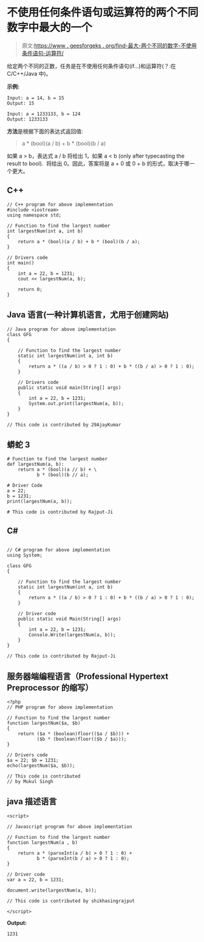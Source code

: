# 不使用任何条件语句或运算符的两个不同数字中最大的一个

> 原文:[https://www . geesforgeks . org/find-最大-两个不同的数字-不使用条件语句-运算符/](https://www.geeksforgeeks.org/find-largest-two-distinct-numbers-without-using-conditional-statements-operators/)

给定两个不同的正数，任务是在不使用任何条件语句(if…)和运算符(？:在 C/C++/Java 中)。

**示例:**

```
Input: a = 14, b = 15
Output: 15

Input: a = 1233133, b = 124
Output: 1233133
```

**方法**是根据下面的表达式返回值:

> a * (bool)(a / b) + b * (bool)(b / a)

如果 a > b，表达式 a / b 将给出 1，如果 a < b (only after typecasting the result to bool). 
将给出 0。因此，答案将是 a + 0 或 0 + b 的形式，取决于哪一个更大。

## C++

```
// C++ program for above implementation
#include <iostream>
using namespace std;

// Function to find the largest number
int largestNum(int a, int b)
{
    return a * (bool)(a / b) + b * (bool)(b / a);
}

// Drivers code
int main()
{
    int a = 22, b = 1231;
    cout << largestNum(a, b);

    return 0;
}
```

## Java 语言(一种计算机语言，尤用于创建网站)

```
// Java program for above implementation
class GFG
{

    // Function to find the largest number
    static int largestNum(int a, int b)
    {
        return a * ((a / b) > 0 ? 1 : 0) + b * ((b / a) > 0 ? 1 : 0);
    }

    // Drivers code
    public static void main(String[] args)
    {
        int a = 22, b = 1231;
        System.out.print(largestNum(a, b));
    }
}

// This code is contributed by 29AjayKumar
```

## 蟒蛇 3

```
# Function to find the largest number
def largestNum(a, b):
    return a * (bool)(a // b) + \
           b * (bool)(b // a);

# Driver Code
a = 22;
b = 1231;
print(largestNum(a, b));

# This code is contributed by Rajput-Ji
```

## C#

```

// C# program for above implementation
using System;

class GFG
{

    // Function to find the largest number
    static int largestNum(int a, int b)
    {
        return a * ((a / b) > 0 ? 1 : 0) + b * ((b / a) > 0 ? 1 : 0);
    }

    // Driver code
    public static void Main(String[] args)
    {
        int a = 22, b = 1231;
        Console.Write(largestNum(a, b));
    }
}

// This code is contributed by Rajput-Ji
```

## 服务器端编程语言（Professional Hypertext Preprocessor 的缩写）

```
<?php
// PHP program for above implementation

// Function to find the largest number
function largestNum($a, $b)
{
    return ($a * (boolean)floor(($a / $b))) +
           ($b * (boolean)floor(($b / $a)));
}

// Drivers code
$a = 22; $b = 1231;
echo(largestNum($a, $b));

// This code is contributed
// by Mukul Singh
```

## java 描述语言

```
<script>

// Javascript program for above implementation

// Function to find the largest number
function largestNum(a , b)
{
    return a * (parseInt(a / b) > 0 ? 1 : 0) +
           b * (parseInt(b / a) > 0 ? 1 : 0);
}

// Driver code
var a = 22, b = 1231;

document.write(largestNum(a, b));

// This code is contributed by shikhasingrajput

</script>
```

**Output:** 

```
1231
```